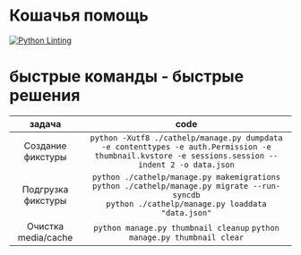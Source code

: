 # Кошачья помощь

[![Python Linting](https://github.com/paladin223/kittycat/actions/workflows/python-package.yml/badge.svg)](https://github.com/paladin223/kittycat/actions/workflows/python-package.yml)

# быстрые команды - быстрые решения

| задача | code |
| :---: | :---: |
| Создание фикстуры | `python -Xutf8 ./cathelp/manage.py dumpdata -e contenttypes -e auth.Permission -e thumbnail.kvstore -e sessions.session --indent 2 -o data.json`|
| Подгрузка фикстуры | `python ./cathelp/manage.py makemigrations`</br> `python ./cathelp/manage.py migrate --run-syncdb` </br> `python ./cathelp/manage.py loaddata "data.json"`|
| Очистка media/cache | `python manage.py thumbnail cleanup` `python manage.py thumbnail clear`|